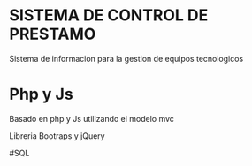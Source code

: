 # SISTEMA DE CONTROL DE PRESTAMO


Sistema de informacion para la gestion de equipos tecnologicos

# Php y Js

Basado en php y Js utilizando el modelo mvc

Libreria Bootraps y jQuery

#SQL
 

